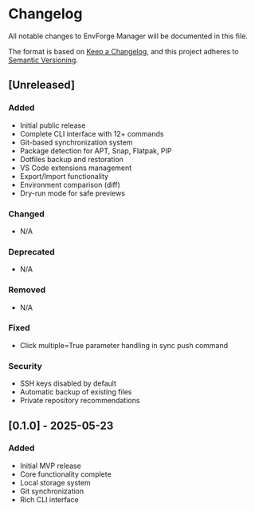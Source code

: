# Changelog

All notable changes to EnvForge Manager will be documented in this file.

The format is based on [Keep a Changelog](https://keepachangelog.com/en/1.0.0/),
and this project adheres to [Semantic Versioning](https://semver.org/spec/v2.0.0.html).

## [Unreleased]

### Added
- Initial public release
- Complete CLI interface with 12+ commands
- Git-based synchronization system
- Package detection for APT, Snap, Flatpak, PIP
- Dotfiles backup and restoration
- VS Code extensions management
- Export/Import functionality
- Environment comparison (diff)
- Dry-run mode for safe previews

### Changed
- N/A

### Deprecated
- N/A

### Removed
- N/A

### Fixed
- Click multiple=True parameter handling in sync push command

### Security
- SSH keys disabled by default
- Automatic backup of existing files
- Private repository recommendations

## [0.1.0] - 2025-05-23

### Added
- Initial MVP release
- Core functionality complete
- Local storage system
- Git synchronization
- Rich CLI interface
